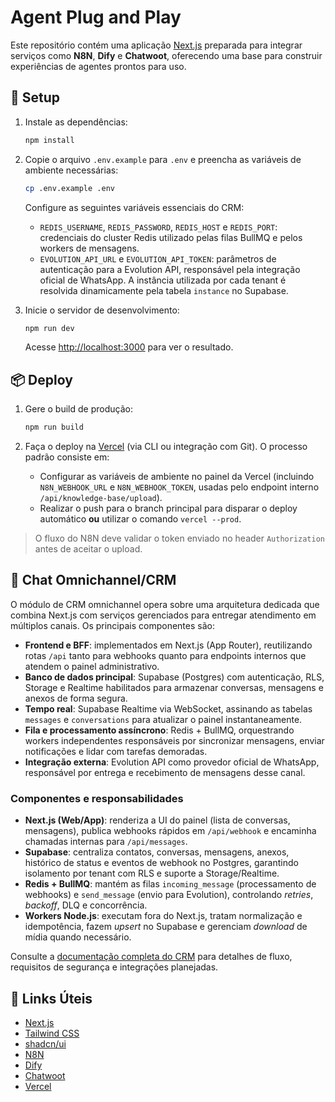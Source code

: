 # Agent Plug and Play

Este repositório contém uma aplicação [Next.js](https://nextjs.org/) preparada para integrar serviços como **N8N**, **Dify** e **Chatwoot**, oferecendo uma base para construir experiências de agentes prontos para uso.

## 🚀 Setup

1. Instale as dependências:

   ```bash
   npm install
   ```

2. Copie o arquivo `.env.example` para `.env` e preencha as variáveis de ambiente necessárias:

   ```bash
   cp .env.example .env
   ```

   Configure as seguintes variáveis essenciais do CRM:

   - `REDIS_USERNAME`, `REDIS_PASSWORD`, `REDIS_HOST` e `REDIS_PORT`: credenciais do cluster Redis utilizado pelas filas BullMQ e pelos workers de mensagens.
   - `EVOLUTION_API_URL` e `EVOLUTION_API_TOKEN`: parâmetros de autenticação para a Evolution API, responsável pela integração oficial de WhatsApp. A instância utilizada por cada tenant é resolvida dinamicamente pela tabela `instance` no Supabase.

3. Inicie o servidor de desenvolvimento:

   ```bash
   npm run dev
   ```

   Acesse [http://localhost:3000](http://localhost:3000) para ver o resultado.

## 📦 Deploy

1. Gere o build de produção:

   ```bash
   npm run build
   ```

2. Faça o deploy na [Vercel](https://vercel.com/) (via CLI ou integração com Git). O processo padrão consiste em:
   - Configurar as variáveis de ambiente no painel da Vercel (incluindo `N8N_WEBHOOK_URL` e `N8N_WEBHOOK_TOKEN`, usadas pelo endpoint interno `/api/knowledge-base/upload`).
   - Realizar o push para o branch principal para disparar o deploy automático **ou** utilizar o comando `vercel --prod`.

> O fluxo do N8N deve validar o token enviado no header `Authorization` antes de aceitar o upload.

## 🧠 Chat Omnichannel/CRM

O módulo de CRM omnichannel opera sobre uma arquitetura dedicada que combina Next.js com serviços gerenciados para entregar atendimento em múltiplos canais. Os principais componentes são:

- **Frontend e BFF**: implementados em Next.js (App Router), reutilizando rotas `/api` tanto para webhooks quanto para endpoints internos que atendem o painel administrativo.
- **Banco de dados principal**: Supabase (Postgres) com autenticação, RLS, Storage e Realtime habilitados para armazenar conversas, mensagens e anexos de forma segura.
- **Tempo real**: Supabase Realtime via WebSocket, assinando as tabelas `messages` e `conversations` para atualizar o painel instantaneamente.
- **Fila e processamento assíncrono**: Redis + BullMQ, orquestrando workers independentes responsáveis por sincronizar mensagens, enviar notificações e lidar com tarefas demoradas.
- **Integração externa**: Evolution API como provedor oficial de WhatsApp, responsável por entrega e recebimento de mensagens desse canal.

### Componentes e responsabilidades

- **Next.js (Web/App)**: renderiza a UI do painel (lista de conversas, mensagens), publica webhooks rápidos em `/api/webhook` e encaminha chamadas internas para `/api/messages`.
- **Supabase**: centraliza contatos, conversas, mensagens, anexos, histórico de status e eventos de webhook no Postgres, garantindo isolamento por tenant com RLS e suporte a Storage/Realtime.
- **Redis + BullMQ**: mantém as filas `incoming_message` (processamento de webhooks) e `send_message` (envio para Evolution), controlando _retries_, _backoff_, DLQ e concorrência.
- **Workers Node.js**: executam fora do Next.js, tratam normalização e idempotência, fazem _upsert_ no Supabase e gerenciam _download_ de mídia quando necessário.

Consulte a [documentação completa do CRM](docs/crm.md) para detalhes de fluxo, requisitos de segurança e integrações planejadas.

## 🔗 Links Úteis

- [Next.js](https://nextjs.org/docs)
- [Tailwind CSS](https://tailwindcss.com/)
- [shadcn/ui](https://ui.shadcn.com/)
- [N8N](https://n8n.io/)
- [Dify](https://dify.ai/)
- [Chatwoot](https://www.chatwoot.com/)
- [Vercel](https://vercel.com/)

